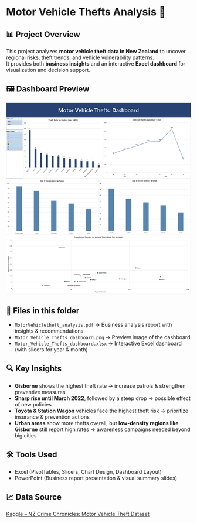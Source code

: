 # Motor Vehicle Thefts Analysis 🚗

## 📊 Project Overview
This project analyzes **motor vehicle theft data in New Zealand** to uncover regional risks, theft trends, and vehicle vulnerability patterns.  
It provides both **business insights** and an interactive **Excel dashboard** for visualization and decision support.

## 🖼️ Dashboard Preview
![Dashboard Preview](https://raw.githubusercontent.com/Vincentchien1995/Data-Business-Analysis-Portfolio/main/Excel_Projects/Motor%20Vehicle%20Thefts%20Analysis/Motor_Vehicle_%20Thefts_dashboard%20.png)

## 📂 Files in this folder
- `MotorVehicletheft_analysis.pdf` → Business analysis report with insights & recommendations  
- `Motor_Vehicle_Thefts_dashboard.png` → Preview image of the dashboard  
- `Motor_Vehicle_Thefts_dashboard.xlsx` → Interactive Excel dashboard (with slicers for year & month)  

## 🔍 Key Insights
- **Gisborne** shows the highest theft rate → increase patrols & strengthen preventive measures  
- **Sharp rise until March 2022**, followed by a steep drop → possible effect of new policies  
- **Toyota & Station Wagon** vehicles face the highest theft risk → prioritize insurance & prevention actions  
- **Urban areas** show more thefts overall, but **low-density regions like Gisborne** still report high rates → awareness campaigns needed beyond big cities  

## 🛠 Tools Used
- Excel (PivotTables, Slicers, Chart Design, Dashboard Layout)  
- PowerPoint (Business report presentation & visual summary slides)  

## 📈 Data Source
[Kaggle – NZ Crime Chronicles: Motor Vehicle Theft Dataset](https://www.kaggle.com/)

